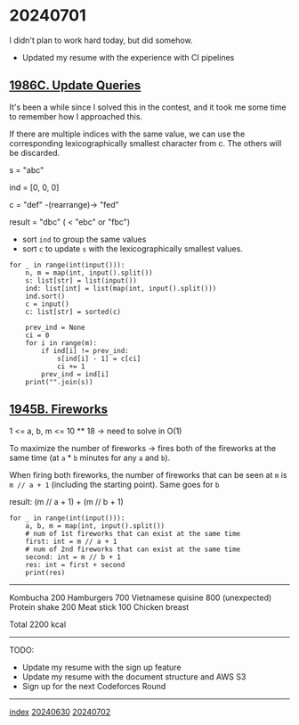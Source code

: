 <head><meta name="viewport" content="width=device-width, initial-scale=1.0, user-scalable=yes" /><meta charset="UTF-8"></head>

# 20240701

I didn\'t plan to work hard today, but did somehow.

- Updated my resume with the experience with CI pipelines

## [1986C. Update Queries](https://codeforces.com/problemset/problem/1986/C)

It\'s been a while since I solved this in the contest, and it took me some time to remember how I approached this.

If there are multiple indices with the same value, we can use the corresponding lexicographically smallest character from c. The others will be discarded.

s = "abc"

ind = [0, 0, 0]

c = "def" -(rearrange)-> "fed"

result = "dbc" ( < "ebc" or "fbc")

- sort `ind` to group the same values
- sort `c` to update `s` with the lexicographically smallest values. 

```
for _ in range(int(input())):
    n, m = map(int, input().split())
    s: list[str] = list(input())
    ind: list[int] = list(map(int, input().split()))
    ind.sort()
    c = input()
    c: list[str] = sorted(c)

    prev_ind = None
    ci = 0
    for i in range(m):
        if ind[i] != prev_ind:
            s[ind[i] - 1] = c[ci]
            ci += 1
        prev_ind = ind[i]
    print("".join(s))
```

## [1945B. Fireworks](https://codeforces.com/problemset/problem/1945/B)

1 <= a, b, m <= 10 ** 18 -> need to solve in O(1)

To maximize the number of fireworks -> fires both of the fireworks at the same time (at `a` * `b` minutes for any `a` and `b`).

When firing both fireworks, the number of fireworks that can be seen at `m` is `m // a + 1` (including the starting point). Same goes for `b`

result: (m // a + 1) + (m // b + 1)

```
for _ in range(int(input())):
    a, b, m = map(int, input().split())
    # num of 1st fireworks that can exist at the same time
    first: int = m // a + 1
    # num of 2nd fireworks that can exist at the same time
    second: int = m // b + 1
    res: int = first + second
    print(res)
```

---

Kombucha 200
Hamburgers 700
Vietnamese quisine 800 (unexpected)
Protein shake 200
Meat stick 100
Chicken breast

Total 2200 kcal

---

TODO:

- Update my resume with the sign up feature
- Update my resume with the document structure and AWS S3
- Sign up for the next Codeforces Round

---

[index](../../index.html)
[20240630](../06/20240630.html)
[20240702](20240702.html)
